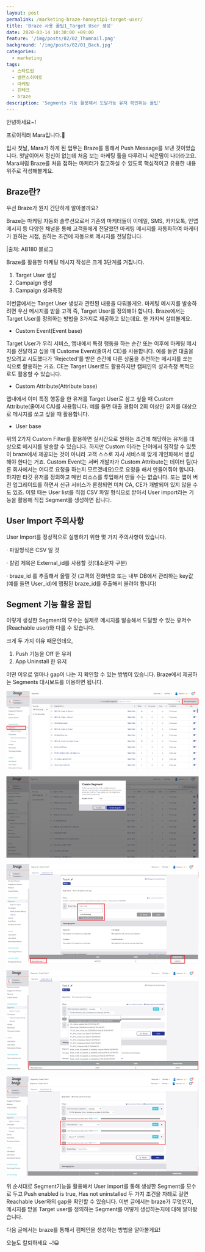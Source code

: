 ```yaml
---
layout: post
permalink: /marketing-braze-honeytip1-target-user/
title: 'Braze 사용 꿀팁1_Target User 생성'
date: 2020-03-14 10:30:00 +09:00
feature: '/img/posts/02/02_Thumnail.png'
background: '/img/posts/02/01_Back.jpg'
categories:
  - marketing
tags:
  - 스타트업
  - 밸런스히어로
  - 마케팅
  - 핀테크
  - braze
description: 'Segments 기능 활용해서 도달가능 유저 확인하는 꿀팁'
---
```


안녕하세요~! 

프로이직러 Mara입니다.🐳

입사 첫날, Mara가 하게 된 업무는 Braze를 통해서 Push Message를 보낸 것이었습니다. 첫날이어서 정신이 없는데 처음 보는 마케팅 툴을 다루려니 식은땀이 나더라고요. Mara처럼 Braze를 처음 접하는 마케터가 참고하실 수 있도록 핵심적이고 유용한 내용 위주로 작성해볼게요.

## Braze란?

우선 Braze가 뭔지 간단하게 알아볼까요?

Braze는 마케팅 자동화 솔루션으로서 기존의 마케터들이 이메일, SMS, 카카오톡, 인앱메시지 등 다양한 채널을 통해 고객들에게 전달했던 마케팅 메시지를 자동화하여 마케터가 원하는 시점, 원하는 조건에 자동으로 메시지를 전달합니다.

|출처: AB180 블로그

Braze를 활용한 마케팅 메시지 작성은 크게 3단계를 거칩니다.

1. Target User 생성
2. Campaign 생성
3. Campaign 성과측정

이번글에서는 Target User 생성과 관련된 내용을 다뤄볼게요. 마케팅 메시지를 발송하려면 우선 메시지를 받을 고객 즉, Target User를 정의해야 합니다. Braze에서는 Target User를 정의하는 방법을 3가지로 제공하고 있는데요. 한 가지씩 살펴볼게요.

- Custom Event(Event base)

Target User가 우리 서비스, 앱내에서 특정 행동을 하는 순간 또는 이후에 마케팅 메시지를 전달하고 싶을 때 Custome Event(줄여서 CE)를 사용합니다. 예를 들면 대출을 받으려고 시도했다가 'Rejected'를 받은 순간에 다른 상품을 추천하는 메시지를 쏘는 식으로 활용하는 거죠. CE는 Target User로도 활용하지만 캠페인의 성과측정 목적으로도 활용할 수 있습니다.

- Custom Attribute(Attribute base)

앱내에서 이미 특정 행동을 한 유저를 Target User로 삼고 싶을 때 Custom Attribute(줄여서 CA)를 사용합니다. 예를 들면 대출 경험이 2회 이상인 유저를 대상으로 메시지를 쏘고 싶을 때 활용합니다.

- User base

위의 2가지 Custom Filter를 활용하면 실시간으로 원하는 조건에 해당하는 유저를 대상으로 메시지를 발송할 수 있습니다. 하지만 Custom 이라는 단어에서 짐작할 수 있듯이 braze에서 제공되는 것이 아니라 고객 스스로 자사 서비스에 맞게 개인화해서 생성해야 한다는 거죠. Custom Event는 서버 개발자가 Custom Attribute는 데이터 팀(다른 회사에서는 어디로 요청을 하는지 모르겠네요)으로 요청을 해서 만들어줘야 합니다. 하지만 타깃 유저를 정의하고 매번 리소스를 투입해서 만들 수는 없습니다. 또는 앱이 버전 업그레이드를 하면서 신규 서비스가 론칭되면 미처 CA, CE가 개발되어 있지 않을 수도 있죠. 이럴 때는 User list를 직접 CSV 파일 형식으로 받아서 User import라는 기능을 활용해 직접 Segment를 생성하면 됩니다.

## User Import 주의사항

User Import를 정상적으로 실행하기 위한 몇 가지 주의사항이 있습니다.

· 파일형식은 CSV 일 것

· 칼럼 제목은 External_id를 사용할 것(대소문자 구분)

· braze_id 를 추출해서 올릴 것 (고객의 전화번호 또는 내부 DB에서 관리하는 key값(예를 들면 User_id)에 맵핑된 braze_id를 추출해서 올려야 합니다)

## Segment 기능 활용 꿀팁

이렇게 생성한 Segment의 모수는 실제로 메시지를 발송해서 도달할 수 있는 유저수(Reachable user)와 다를 수 있습니다.

크게 두 가지 이유 때문인데요,

1. Push 기능을 Off 한 유저
2. App Uninstall 한 유저

어떤 이유로 얼마나 gap이 나는 지 확인할 수 있는 방법이 있습니다. Braze에서 제공하는 Segments 대시보드를 이용하면 됩니다.

![이미지1](/img/posts/02/01.png)

![이미지2](/img/posts/02/02.png)

![이미지3](/img/posts/02/03.png)

![이미지4](/img/posts/02/04.png)

![이미지5](/img/posts/02/05.png)

위 순서대로 Segment기능을 활용해서 User import를 통해 생성한 Segment를 모수로 두고 Push enabled is true, Has not uninstalled 두 가지 조건을 차례로 걸면 Reachable User와의 gap을 확인할 수 있습니다. 이번 글에서는 braze가 무엇인지, 메시지를 받을 Target user를 정의하는 Segment를 어떻게 생성하는지에 대해 알아봤습니다.

다음 글에서는 braze를 통해서 캠페인을 생성하는 방법을 알아볼게요! 

오늘도 칼퇴하세요 ~!😀